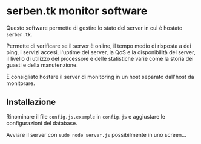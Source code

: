 serben.tk monitor software
=============

Questo software permette di gestire lo stato del server in cui è hostato
`serben.tk`.

Permette di verificare se il server è online, il tempo medio di risposta 
a dei ping, i servizi accesi, l'uptime del server, la QoS e la disponibilità
del server, il livello di utilizzo del processore e delle statistiche varie
come la storia dei guasti e della manutenzione.

È consigliato hostare il server di monitoring in un host separato dall'host
da monitorare.

## Installazione
Rinominare il file `config.js.example` in `config.js` e aggiustare le configurazioni
del database.

Avviare il server con `sudo node server.js` possibilmente in uno screen...
